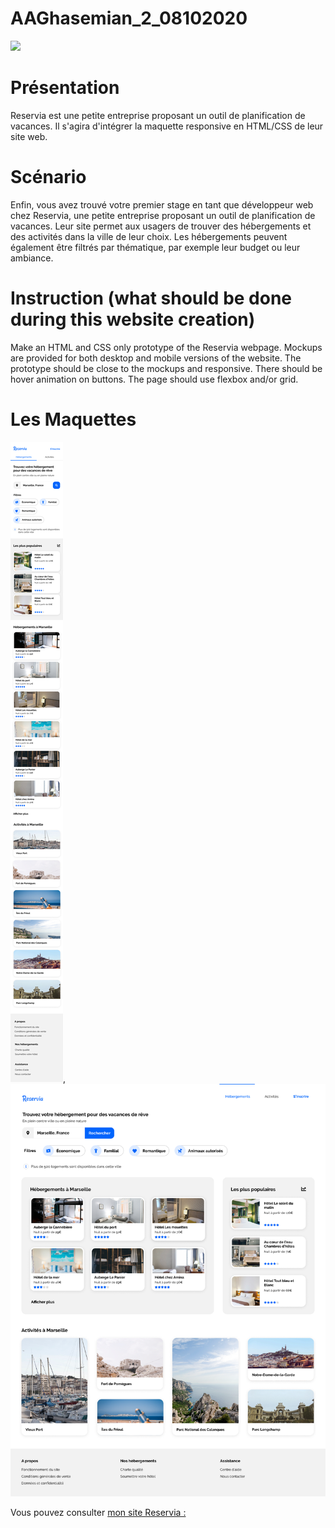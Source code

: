 # AAGhasemian_2_08102020

![](https://github.com/Av-code80/AvehAliGhasemian_P2_08102020/blob/main/images/Reservia.svg)

# Présentation

Reservia est une petite entreprise proposant un outil de planification de vacances. Il s'agira d'intégrer la maquette responsive en HTML/CSS de leur site web.

# Scénario

Enfin, vous avez trouvé votre premier stage en tant que développeur web chez Reservia, une petite entreprise proposant un outil de planification de vacances. Leur site permet aux usagers de trouver des hébergements et des activités dans la ville de leur choix. Les hébergements peuvent également être filtrés par thématique, par exemple leur budget ou leur ambiance.

# Instruction (what should be done during this website creation)

Make an HTML and CSS only prototype of the Reservia webpage.
Mockups are provided for both desktop and mobile versions of the website.
The prototype should be close to the mockups and responsive.
There should be hover animation on buttons.
The page should use flexbox and/or grid.

# Les Maquettes 

![](images/iPhone%208%20-%201.png), ![](images/Desktop%20-%201.png)

Vous pouvez consulter [mon site Reservia :](https://av-code80.github.io/AvehAliGhasemian_P2_08102020/)
